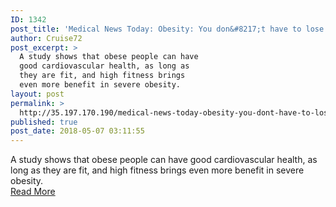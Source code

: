 ```yaml
---
ID: 1342
post_title: 'Medical News Today: Obesity: You don&#8217;t have to lose weight to be fit'
author: Cruise72
post_excerpt: >
  A study shows that obese people can have
  good cardiovascular health, as long as
  they are fit, and high fitness brings
  even more benefit in severe obesity.
layout: post
permalink: >
  http://35.197.170.190/medical-news-today-obesity-you-dont-have-to-lose-weight-to-be-fit/
published: true
post_date: 2018-05-07 03:11:55
---
```

A study shows that obese people can have good cardiovascular health, as long as they are fit, and high fitness brings even more benefit in severe obesity.<br/><a style="white-space: nowrap" href="https://www.medicalnewstoday.com/articles/320921.php" class="button purchase" rel="nofollow noopener" target="_blank">Read More</a>